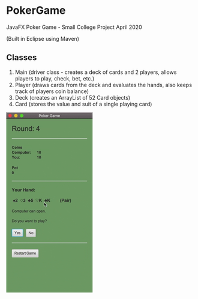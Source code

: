 # PokerGame
JavaFX Poker Game - Small College Project
April 2020

(Built in Eclipse using Maven)

## Classes
1. Main (driver class - creates a deck of cards and 2 players, allows players to play, check, bet, etc.)
2. Player (draws cards from the deck and evaluates the hands, also keeps track of players coin balance)
3. Deck (creates an ArrayList of 52 Card objects)
4. Card (stores the value and suit of a single playing card)

![Alt Text](PokerGame.gif)
